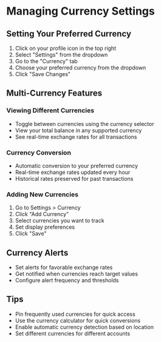 # Managing Currency Settings

## Setting Your Preferred Currency
1. Click on your profile icon in the top right
2. Select "Settings" from the dropdown
3. Go to the "Currency" tab
4. Choose your preferred currency from the dropdown
5. Click "Save Changes"

## Multi-Currency Features

### Viewing Different Currencies
- Toggle between currencies using the currency selector
- View your total balance in any supported currency
- See real-time exchange rates for all transactions

### Currency Conversion
- Automatic conversion to your preferred currency
- Real-time exchange rates updated every hour
- Historical rates preserved for past transactions

### Adding New Currencies
1. Go to Settings > Currency
2. Click "Add Currency"
3. Select currencies you want to track
4. Set display preferences
5. Click "Save"

## Currency Alerts
- Set alerts for favorable exchange rates
- Get notified when currencies reach target values
- Configure alert frequency and thresholds

## Tips
- Pin frequently used currencies for quick access
- Use the currency calculator for quick conversions
- Enable automatic currency detection based on location
- Set different currencies for different accounts 